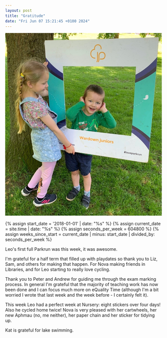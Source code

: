 ```yaml
---
layout: post
title: "Gratitude"
date: "Fri Jun 07 15:21:45 +0100 2024"
---
```


![Leo's first Parkrun](/assets/images/parkrun.png)



{% assign start_date = '2018-01-01' | date: "%s" %}
{% assign current_date = site.time | date: "%s" %}
{% assign seconds_per_week = 604800 %}
{% assign weeks_since_start = current_date | minus: start_date | divided_by: seconds_per_week %}

Leo's first full Parkrun was this week, it was awesome. 

I'm grateful for a half term that filled up with playdates so thank you to Liz, Sam, and others for making that happen. For Nova making friends in Libraries, and for Leo starting to really love cycling.  

Thank you to Peter and Andrew for guiding me through the exam marking process. In general I'm grateful that the majority of teaching work has now been done and I can focus much more on eQuality Time (although I'm a bit worried I wrote that last week and the week before - I certainly felt it). 

This week Leo had a perfect week at Nursery: eight stickers over four days! Also he cycled home twice! Nova is very pleased with her cartwheels, her new Aphmau (no, me neither), her paper chain and her sticker for tidying up. 

Kat is grateful for lake swimming. 


